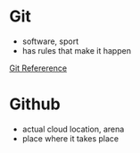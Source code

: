 # Git
- software, sport
- has rules that make it happen

[Git Refererence](https://blog.udemy.com/git-tutorial-a-comprehensive-guide/https://blog.udemy.com/git-tutorial-a-comprehensive-guide/)


# Github
- actual cloud location, arena
- place where it takes place
